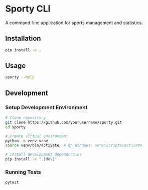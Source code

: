 # Sporty CLI

A command-line application for sports management and statistics.

## Installation

```bash
pip install -e .
```

## Usage

```bash
sporty --help
```

## Development

### Setup Development Environment

```bash
# Clone repository
git clone https://github.com/yourusername/sporty.git
cd sporty

# Create virtual environment
python -m venv venv
source venv/bin/activate  # On Windows: venv\Scripts\activate

# Install development dependencies
pip install -e ".[dev]"
```

### Running Tests

```bash
pytest
```
